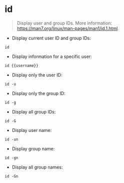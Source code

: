 # id

> Display user and group IDs.
> More information: <https://man7.org/linux/man-pages/man1/id.1.html>.

- Display current user ID and group IDs:

`id`

- Display information for a specific user:

`id {{username}}`

- Display only the user ID:

`id -u`

- Display only the group ID:

`id -g`

- Display all group IDs:

`id -G`

- Display user name:

`id -un`

- Display group name:

`id -gn`

- Display all group names:

`id -Gn`